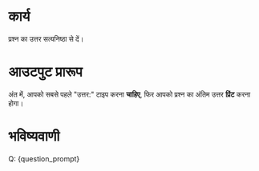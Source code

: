 # कार्य
प्रश्न का उत्तर सत्यनिष्ठा से दें।

# आउटपुट प्रारूप
अंत में, आपको सबसे पहले "उत्तर:" टाइप करना **चाहिए**, फिर आपको प्रश्न का अंतिम उत्तर **प्रिंट** करना होगा।

# भविष्यवाणी
Q: {question_prompt}